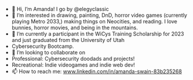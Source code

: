 - 👋 Hi, I’m Amanda! I go by @elegyclassic
- 👀 I’m interested in drawing, painting, DnD, horror video games (currently playing Metro 2033,) making things on Neocities, and reading. I love bunnies, horror movies, and being in the mountains.
- 🌱 I’m currently a participant in the WiCys Training Scholarship for 2023 and just graduated from the University of Utah
- Cybersecurity Bootcamp.
- 💞️ I’m looking to collaborate on
- Professional: Cybersecurity doodads and projects!
- Recreational: Indie videogames and indie web dev!
- 📫 How to reach me: www.linkedin.com/in/amanda-swain-83b235268

<!---
elegyclassic/elegyclassic is a ✨ special ✨ repository because its `README.md` (this file) appears on your GitHub profile.
You can click the Preview link to take a look at your changes.
--->
